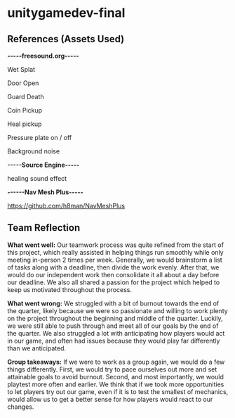 # unitygamedev-final

## References (Assets Used)
**-----freesound.org-----**

Wet Splat

Door Open

Guard Death

Coin Pickup

Heal pickup

Pressure plate on / off

Background noise

**-----Source Engine-----**

healing sound effect

**------Nav Mesh Plus-----**

https://github.com/h8man/NavMeshPlus



## Team Reflection
**What went well:** Our teamwork process was quite refined from the start of this project, which really assisted in helping things run smoothly while only meeting in-person 2 times per week. Generally, we would brainstorm a list of tasks along with a deadline, then divide the work evenly. After that, we would do our independent work then consolidate it all about a day before our deadline. We also all shared a passion for the project which helped to keep us motivated throughout the process.

**What went wrong:** We struggled with a bit of burnout towards the end of the quarter, likely because we were so passionate and willing to work plenty on the project throughout the beginning and middle of the quarter. Luckily, we were still able to push through and meet all of our goals by the end of the quarter. We also struggled a lot with anticipating how players would act in our game, and often had issues because they would play far differently than we anticipated.

**Group takeaways:** If we were to work as a group again, we would do a few things differently. First, we would try to pace ourselves out more and set attainable goals to avoid burnout. Second, and most importantly, we would playtest more often and earlier. We think that if we took more opportunities to let players try out our game, even if it is to test the smallest of mechanics, would allow us to get a better sense for how players would react to our changes.
